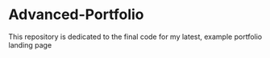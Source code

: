 # Advanced-Portfolio
This repository is dedicated to the final code for my latest, example portfolio landing page
